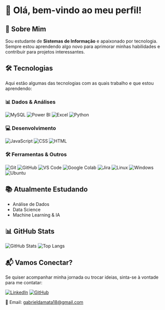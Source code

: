 # 👋 Olá, bem-vindo ao meu perfil!

## 🚀 Sobre Mim
Sou estudante de **Sistemas de Informação** e apaixonado por tecnologia. Sempre estou aprendendo algo novo para aprimorar minhas habilidades e contribuir para projetos interessantes.

## 🛠️ Tecnologias
Aqui estão algumas das tecnologias com as quais trabalho e que estou aprendendo:

### 📊 Dados & Análises
![MySQL](https://img.shields.io/badge/-MySQL-4479A1?style=for-the-badge&logo=mysql&logoColor=white) 
![Power BI](https://img.shields.io/badge/-Power%20BI-F2C811?style=for-the-badge&logo=power-bi&logoColor=black) 
![Excel](https://img.shields.io/badge/-Excel-217346?style=for-the-badge&logo=microsoft-excel&logoColor=white) 
![Python](https://img.shields.io/badge/-Python-3776AB?style=for-the-badge&logo=python&logoColor=white)

### 💻 Desenvolvimento
![JavaScript](https://img.shields.io/badge/-JavaScript-F7DF1E?style=for-the-badge&logo=javascript&logoColor=black) 
![CSS](https://img.shields.io/badge/-CSS-1572B6?style=for-the-badge&logo=css3&logoColor=white) 
![HTML](https://img.shields.io/badge/-HTML-E34F26?style=for-the-badge&logo=html5&logoColor=white)

### 🛠️ Ferramentas & Outros
![Git](https://img.shields.io/badge/-Git-F05032?style=for-the-badge&logo=git&logoColor=white) 
![GitHub](https://img.shields.io/badge/-GitHub-181717?style=for-the-badge&logo=github&logoColor=white) 
![VS Code](https://img.shields.io/badge/-VS%20Code-007ACC?style=for-the-badge&logo=visual-studio-code&logoColor=white) 
![Google Colab](https://img.shields.io/badge/-Google%20Colab-F9AB00?style=for-the-badge&logo=googlecolab&logoColor=white) 
![Jira](https://img.shields.io/badge/-Jira-0052CC?style=for-the-badge&logo=jira&logoColor=white)
![Linux](https://img.shields.io/badge/Linux-000?style=for-the-badge&logo=linux&logoColor=FCC624)
![Windows](https://img.shields.io/badge/Windows-000?style=for-the-badge&logo=windows&logoColor=2CA5E0)
![Ubuntu](https://img.shields.io/badge/Ubuntu-35495E?style=for-the-badge&logo=ubuntu&logoColor=E95420)

## 📚 Atualmente Estudando
- Análise de Dados
- Data Science
- Machine Learning & IA

## 📊 GitHub Stats
![GitHub Stats](https://github-readme-stats.vercel.app/api?username=Uzi-dv&show_icons=true&theme=radical)
![Top Langs](https://github-readme-stats.vercel.app/api/top-langs/?username=Uzi-dv&layout=compact&theme=radical)

## 📬 Vamos Conectar?
Se quiser acompanhar minha jornada ou trocar ideias, sinta-se à vontade para me contatar:

[![LinkedIn](https://img.shields.io/badge/-LinkedIn-0077B5?style=for-the-badge&logo=linkedin&logoColor=white)](https://www.linkedin.com/in/gabriel-santos-375a02236) 
[![GitHub](https://img.shields.io/badge/-GitHub-181717?style=for-the-badge&logo=github&logoColor=white)](https://github.com/Uzi-dv)  

📧 Email: gabrieldamata18@gmail.com
